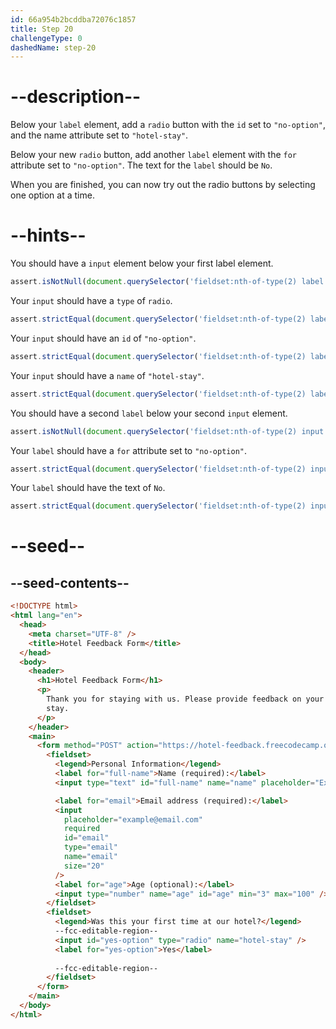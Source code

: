 ```yaml
---
id: 66a954b2bcddba72076c1857
title: Step 20
challengeType: 0
dashedName: step-20
---
```


# --description--

Below your `label` element, add a `radio` button with the `id` set to `"no-option"`, and the name attribute set to `"hotel-stay"`.

Below your new `radio` button, add another `label` element with the `for` attribute set to `"no-option"`. The text for the `label` should be `No`.

When you are finished, you can now try out the radio buttons by selecting one option at a time.

# --hints--

You should have a `input` element below your first label element.

```js
assert.isNotNull(document.querySelector('fieldset:nth-of-type(2) label + input'));
```

Your `input` should have a `type` of `radio`.

```js
assert.strictEqual(document.querySelector('fieldset:nth-of-type(2) label + input')?.getAttribute('type'), 'radio');
```

Your `input` should have an `id` of `"no-option"`.

```js
assert.strictEqual(document.querySelector('fieldset:nth-of-type(2) label + input')?.id, 'no-option');
```

Your `input` should have a `name` of `"hotel-stay"`.

```js
assert.strictEqual(document.querySelector('fieldset:nth-of-type(2) label + input')?.name, 'hotel-stay');
```

You should have a second `label` below your second `input` element.

```js
assert.isNotNull(document.querySelector('fieldset:nth-of-type(2) input:nth-of-type(2) + label'));
```

Your `label` should have a `for` attribute set to `"no-option"`.

```js
assert.strictEqual(document.querySelector('fieldset:nth-of-type(2) input:nth-of-type(2) + label')?.htmlFor, "no-option");
```

Your `label` should have the text of `No`.

```js
assert.strictEqual(document.querySelector('fieldset:nth-of-type(2) input:nth-of-type(2) + label')?.textContent?.trim(), 'No');
```

# --seed--

## --seed-contents--

```html
<!DOCTYPE html>
<html lang="en">
  <head>
    <meta charset="UTF-8" />
    <title>Hotel Feedback Form</title>
  </head>
  <body>
    <header>
      <h1>Hotel Feedback Form</h1>
      <p>
        Thank you for staying with us. Please provide feedback on your recent
        stay.
      </p>
    </header>
    <main>
      <form method="POST" action="https://hotel-feedback.freecodecamp.org">
        <fieldset>
          <legend>Personal Information</legend>
          <label for="full-name">Name (required):</label>
          <input type="text" id="full-name" name="name" placeholder="Ex. John Doe" required size="20">

          <label for="email">Email address (required):</label>
          <input
            placeholder="example@email.com"
            required
            id="email"
            type="email"
            name="email"
            size="20"
          />
          <label for="age">Age (optional):</label>
          <input type="number" name="age" id="age" min="3" max="100" />
        </fieldset>
        <fieldset>
          <legend>Was this your first time at our hotel?</legend>
          --fcc-editable-region--
          <input id="yes-option" type="radio" name="hotel-stay" />
          <label for="yes-option">Yes</label>
          
          --fcc-editable-region--
        </fieldset>
      </form>
    </main>
  </body>
</html>
```
